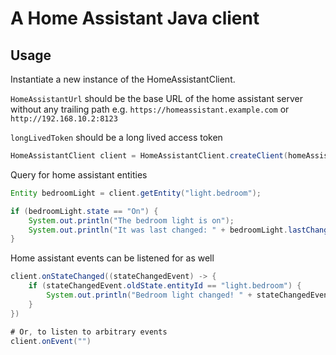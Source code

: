 # A Home Assistant Java client

## Usage

Instantiate a new instance of the HomeAssistantClient.

`HomeAssistantUrl` should be the base URL of the home assistant server without any trailing path e.g. `https://homeassistant.example.com` or `http://192.168.10.2:8123`

`longLivedToken` should be a long lived access token

```java
HomeAssistantClient client = HomeAssistantClient.createClient(homeAssistantUrl, longLivedToken);
```

Query for home assistant entities

```java
Entity bedroomLight = client.getEntity("light.bedroom");

if (bedroomLight.state == "On") {
    System.out.println("The bedroom light is on");
    System.out.println("It was last changed: " + bedroomLight.lastChanged)
}
```

Home assistant events can be listened for as well

```java
client.onStateChanged((stateChangedEvent) -> {
    if (stateChangedEvent.oldState.entityId == "light.bedroom") {
        System.out.println("Bedroom light changed! " + stateChangedEvent.newState)
    }
})

# Or, to listen to arbitrary events
client.onEvent("")
```
